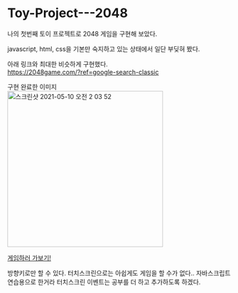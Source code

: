 # Toy-Project---2048
   
      
나의 첫번째 토이 프로젝트로 2048 게임을 구현해 보았다.

javascript, html, css을 기본만 숙지하고 있는 상태에서 일단 부딪혀 봤다. 

아래 링크와 최대한 비슷하게 구현했다.   
https://2048game.com/?ref=google-search-classic


구현 완료한 이미지   
<img width="350" alt="스크린샷 2021-05-10 오전 2 03 52" src="https://user-images.githubusercontent.com/55475550/117581032-af751100-b135-11eb-9f7a-278c828115f8.png">

[게임하러 가보기!](https://charles098.github.io/Toy-Project---2048/2048.html)



방향키로만 할 수 있다. 터치스크린으로는 아쉽게도 게임을 할 수가 없다..
자바스크립트 연습용으로 한거라 터치스크린 이벤트는 공부를 더 하고 추가하도록 하겠다.
